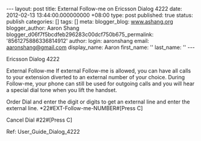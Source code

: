 --- layout: post title: External Follow-me on Ericsson Dialog 4222 date: 2012-02-13 13:44:00.000000000 +08:00 type: post published: true status: publish categories: \[\] tags: \[\] meta: blogger\_blog: www.ashang.org blogger\_author: Aaron Shang blogger\_d06f7f5bcdfeb296283c00dcf750b675\_permalink: '8561275886336814912' author: login: aaronshang email: aaronshang@gmail.com display\_name: Aaron first\_name: '' last\_name: '' ---

Ericsson Dialog 4222

External Follow-me
If external Follow-me is allowed, you can have all calls to your extension diverted to an external number of your choice. During Follow-me, your phone can still be used for outgoing calls and you will hear a special dial tone when you lift the handset.

Order
Dial and enter the digit or digits to get an external line and enter the external line.
\*22\#EXT-Follow-me-NUMBER\#\[Press C\]

Cancel
Dial \#22\#\[Press C\]

Ref:
User\_Guide\_Dialog\_4222
